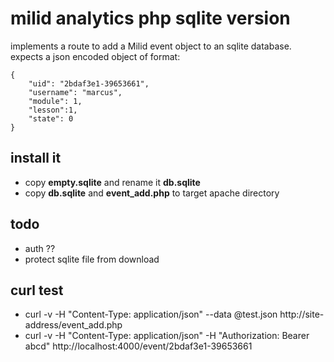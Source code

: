 
# milid analytics php sqlite version

implements a route to add a Milid event object to an sqlite database.
expects a json encoded object of format: 
```
{
	"uid": "2bdaf3e1-39653661",
	"username": "marcus",
	"module": 1,
	"lesson":1,
	"state": 0
}
```

## install it

- copy **empty.sqlite** and rename it **db.sqlite** 
- copy **db.sqlite** and **event_add.php** to target apache directory

## todo
- auth ??
- protect sqlite file from download

## curl test
- curl -v -H "Content-Type: application/json" --data @test.json http://site-address/event_add.php
- curl -v -H "Content-Type: application/json" -H "Authorization: Bearer abcd"  http://localhost:4000/event/2bdaf3e1-39653661
